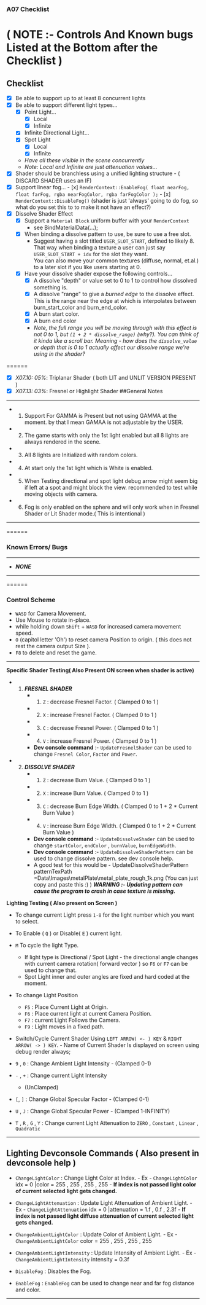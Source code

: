 

### A07 Checklist
**( NOTE :- Controls And Known bugs Listed at the Bottom after the Checklist )**
======

## Checklist
- [x] Be able to support up to at least 8 concurrent lights
- [x] Be able to support different light types...
    - [x] Point Light...
        - [x] Local
        - [x] Infinite
    - [x] Infinite Directional Light...
    - [x] Spot Light
       - [x] Local
       - [x] Infinite
    - *Have all these visible in the scene concurrently*
    - *Note: Local and Infinite are just attenuation values...*
- [x] Shader should be branchless using a unified lighting structure
      - ( DISCARD SHADER uses an IF)
- [x] Support linear fog...
      - [x] `RenderContext::EnableFog( float nearFog, float farFog, rgba nearFogColor, rgba farFogColor );`
      - [x] `RenderContext::DisableFog()` (shader is just 'always' going to do fog, so what do you set this to to make it not have an effect?)
- [x] Dissolve Shader Effect
    - [x] Support a `Material Block` uniform buffer with your `RenderContext`
        - see BindMaterialData(...);
    - [x] When binding a dissolve pattern to use, be sure to use a free slot.   
        - Suggest having a slot titled `USER_SLOT_START`, defined to likely 8.  That way when binding a texture
          a user can just say `USER_SLOT_START + idx` for the slot they want.  
          You can also move your common textures (diffuse, normal, et.al.) to a later slot if you like users starting at 0.
    - [x] Have your dissolve shader expose the following controls...
        - [x] A dissolve "depth" or value set to 0 to 1 to control how dissolved something is.
        - [x] A dissolve "range" to give a *burned edge* to the dissolve effect.  This is the range near the edge at which is interpolates between burn_start_color and burn_end_color.  
        - [x] A burn start color.
        - [x] A burn end color
        - *Note, the full range you will be moving through with this effect is not 0 to 1, but `(1 + 2 * dissolve_range)` (why?).  You can think of it kinda like a scroll bar.  Meaning - how does the `dissolve_value` or depth that is 0 to 1 actually affect our dissolve range we're using in the shader?*

======
- [x] *X07.10: 05%*: Triplanar Shader ( both LIT and UNLIT VERSION PRESENT )
- [x] *X07.13: 03%*: Fresnel or Highlight Shader
##General Notes
------

- 1. Support For GAMMA is Present but not using GAMMA at the moment. by that I mean GAMAA is not adjustable by the USER.
- 2. The game starts with only the 1st light enabled but all 8 lights are always rendered in the scene.
- 3. All 8 lights are Initialized with random colors.
- 4. At start only the 1st light which is White is enabled.
- 5. When Testing directional and spot light debug arrow might seem big if left at a spot and might block the view. recommended to test while moving objects with camera.
- 6. Fog is only enabled on the sphere and will only work when in Fresnel Shader or Lit Shader mode.( This is intentional )

------

======

### Known Errors/ Bugs
------

- *__NONE__*

------

======

### Control Scheme

- `WASD` for Camera Movement.
- Use Mouse to rotate in-place.
- while holding down `Shift` + `WASD` for increased camera movement speed.
- `O` (capitol letter 'Oh') to reset camera Position to origin. ( this does not rest the camera output Size ).
- `F8` to delete and reset the game.

------

**Specific Shader Testing( Also Present ON screen when shader is active)**

- 1. *__FRESNEL SHADER__*
      - 1. `Z` : decrease Fresnel Factor. ( Clamped 0 to 1 )
      - 2. `X` : increase Fresnel Factor. ( Clamped 0 to 1 )
      - 3. `C` : decrease Fresnel Power. ( Clamped 0 to 1 )
      - 4. `V` : increase Fresnel Power. ( Clamped 0 to 1 )
      - __Dev console command__ :- `UpdateFresnelShader` can be used to change `Fresnel Color`, `Factor` and `Power`.

- 2. *__DISSOLVE SHADER__*
      - 1. `Z` : decrease Burn Value. ( Clamped 0 to 1 )
      - 2. `X` : increase Burn Value. ( Clamped 0 to 1 )
      - 3. `C` : decrease Burn Edge Width. ( Clamped 0 to 1 + 2 * Current Burn Value )
      - 4. `V` : increase Burn Edge Width. ( Clamped 0 to 1 + 2 * Current Burn Value )
      - __Dev console command__ :- `UpdateDissolveShader` can be used to change `startColor`, `endColor` , `burnValue`, `burnEdgeWidth`.
      - __Dev console command__ :- `UpdateDissolveShaderPattern` can be used to change dissolve pattern. see dev console help.
      - A good test for this would be - UpdateDissolveShaderPattern patternTexPath =Data\Images\metalPlate\metal_plate_rough_1k.png
      (You can just copy and paste this :) )
      *__WARNING :- Updating pattern can cause the program to crash in case texture is missing.__*


**Lighting Testing ( Also present on Screen )**

- To change current Light press `1-8` for the light number which you want to select.
- To Enable ( `Q` ) or Disable( `E` ) current light.
- `M` To cycle the light Type.
    - If light type is Directional / Spot Light - the directional angle changes with current camera rotation( forward vector ) so `F6` or `F7` can be used to change that.
    - Spot Light inner and outer angles are fixed and hard coded at the moment.

- To change Light Position
    - `F5` : Place Current Light at Origin.
    - `F6` : Place current light at current Camera Position.
    - `F7` : current Light Follows the Camera.
    - `F9` : Light moves in a fixed path.

- Switch/Cycle Current Shader Using `LEFT ARROW( <- ) KEY` & `RIGHT ARROW( -> ) KEY`.
      - Name of Current Shader Is displayed on screen using debug render always;
- `9` , `0`  : Change Ambient Light Intensity
      - (Clamped 0-1)
-  `-` , `+` : Change current Light Intensity
      - (UnClamped)
- `[`, `]`   : Change Global Specular Factor
      - (Clamped 0-1)
- `U` , `J`  : Change Global Specular Power
      - (Clamped 1-INFINITY)
- `T` , `R` , `G` , `Y` : Change current Light Attenuation to `ZERO` , `Constant` , `Linear` , `Quadratic`
------

**Lighting Devconsole Commands ( Also present in devconsole help )**
------

- `ChangeLightColor`            : Change Light Color at Index.
              - Ex - `ChangeLightColor` idx = 0 |color = 255 , 255 , 255 , 255
              - __If index is not passed light color of current selected light gets changed.__

- `ChangeLightAttenuation`      : Update Light Attenuation of Ambient Light.
              - Ex - `ChangeLightAttenuation` idx = 0 |attenuation = 1.f , 0.f , 2.3f
              - __If index is not passed light diffuse attenuation of current selected light gets changed.__

- `ChangeAmbientLightColor`     : Update Color of Ambient Light.
              - Ex - `ChangeAmbientLightColor`  color = 255 , 255 , 255 , 255

- `ChangeAmbientLightIntensity` : Update Intensity of Ambient Light.
              - Ex -  `ChangeAmbientLightIntensity` intensity = 0.3f

- `DisableFog` : Disables the Fog.
- `EnableFog`  : `EnableFog` can be used to change near and far fog distance and color.
------
